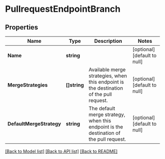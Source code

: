 # PullrequestEndpointBranch

## Properties
Name | Type | Description | Notes
------------ | ------------- | ------------- | -------------
**Name** | **string** |  | [optional] [default to null]
**MergeStrategies** | **[]string** | Available merge strategies, when this endpoint is the destination of the pull request. | [optional] [default to null]
**DefaultMergeStrategy** | **string** | The default merge strategy, when this endpoint is the destination of the pull request. | [optional] [default to null]

[[Back to Model list]](../README.md#documentation-for-models) [[Back to API list]](../README.md#documentation-for-api-endpoints) [[Back to README]](../README.md)


